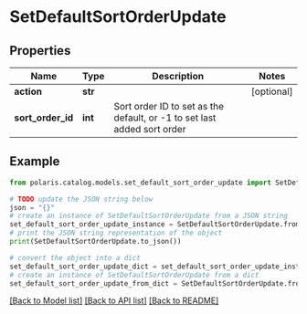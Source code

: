 <!--

 Licensed to the Apache Software Foundation (ASF) under one
 or more contributor license agreements.  See the NOTICE file
 distributed with this work for additional information
 regarding copyright ownership.  The ASF licenses this file
 to you under the Apache License, Version 2.0 (the
 "License"); you may not use this file except in compliance
 with the License.  You may obtain a copy of the License at

   http://www.apache.org/licenses/LICENSE-2.0

 Unless required by applicable law or agreed to in writing,
 software distributed under the License is distributed on an
 "AS IS" BASIS, WITHOUT WARRANTIES OR CONDITIONS OF ANY
 KIND, either express or implied.  See the License for the
 specific language governing permissions and limitations
 under the License.

-->
# SetDefaultSortOrderUpdate


## Properties

Name | Type | Description | Notes
------------ | ------------- | ------------- | -------------
**action** | **str** |  | [optional] 
**sort_order_id** | **int** | Sort order ID to set as the default, or -1 to set last added sort order | 

## Example

```python
from polaris.catalog.models.set_default_sort_order_update import SetDefaultSortOrderUpdate

# TODO update the JSON string below
json = "{}"
# create an instance of SetDefaultSortOrderUpdate from a JSON string
set_default_sort_order_update_instance = SetDefaultSortOrderUpdate.from_json(json)
# print the JSON string representation of the object
print(SetDefaultSortOrderUpdate.to_json())

# convert the object into a dict
set_default_sort_order_update_dict = set_default_sort_order_update_instance.to_dict()
# create an instance of SetDefaultSortOrderUpdate from a dict
set_default_sort_order_update_from_dict = SetDefaultSortOrderUpdate.from_dict(set_default_sort_order_update_dict)
```
[[Back to Model list]](../README.md#documentation-for-models) [[Back to API list]](../README.md#documentation-for-api-endpoints) [[Back to README]](../README.md)


